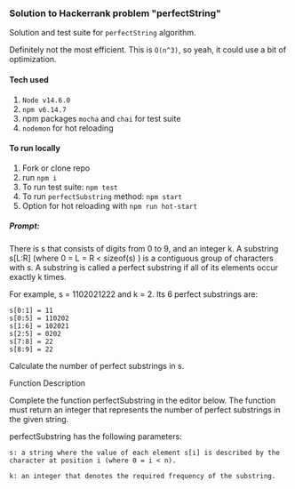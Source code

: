 ### Solution to Hackerrank problem "perfectString"

Solution and test suite for `perfectString` algorithm.

Definitely not the most efficient. This is `O(n^3)`, so yeah, it could use a bit of optimization.

#### Tech used
1. `Node v14.6.0`
1. `npm v6.14.7`
1. npm packages `mocha` and `chai` for test suite
1. `nodemon` for hot reloading

#### To run locally
1. Fork or clone repo
1. run `npm i`
1. To run test suite: `npm test`
1. To run `perfectSubstring` method: `npm start`
1. Option for hot reloading with `npm run hot-start`

##### Prompt: 
There is s that consists of digits from 0 to 9, and an integer k. A substring s[L:R] (where 0 = L = R < sizeof(s) ) is a contiguous group of characters with s.  A substring is called a perfect substring if all of its elements occur exactly k times. 

For example,  s = 1102021222 and k = 2. Its 6 perfect substrings are:

    s[0:1] = 11
    s[0:5] = 110202
    s[1:6] = 102021
    s[2:5] = 0202
    s[7:8] = 22
    s[8:9] = 22

Calculate the number of perfect substrings in s.

Function Description

Complete the function perfectSubstring in the editor below. The function must return an integer that represents the number of perfect substrings in the given string.

perfectSubstring has the following parameters:

    s: a string where the value of each element s[i] is described by the character at position i (where 0 = i < n).

    k: an integer that denotes the required frequency of the substring.
